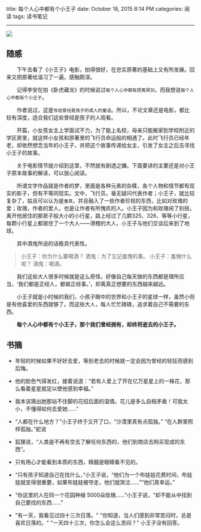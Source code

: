 title: 每个人心中都有个小王子
date: October 18, 2015 8:14 PM
categories: 阅读
tags: 读书笔记

---

![](http://image.runjf.com/mweb/2019-12-01-15752095909508.jpg)

## 随感
　　下午去看了《小王子》电影，拍得很好，在忠实原著的基础上又有所发展。回来又把原著给温习了一遍，感触颇深。
  
　　记得李安在拍《卧虎藏龙》的时候说过`每个人心中都有把青冥剑`，而我想说`每个人心中都有个小王子`。
  
　　作者说过，这是`写给曾经是孩子的成人的童话`。所以，不论文章还是电影，都比较有深度，适合我们这些曾经是孩子的人观看。
　　
<!--more-->
　　开篇，小女孩女主上学面试不力，为了能上名校，母亲只能搬家到学校附近的学区房里，就这样小女孩和原著里的飞行员命运般的相遇了。此时飞行员已经年老，却依然想念当年的小王子，并把这个故事传递给女主，引发了女主之后去寻找小王子的故事。
  
　　关于电影情节就介绍到这里，不然就有剧透之嫌。下面要讲的主要还是对小王子原本故事的解读，可以放心阅读。
  
　　所谓文学作品就是作者的梦，里面是各种元素的杂糅，各个人物和情节都有现实的影子，但有不等同现实。文中，飞行员，毫无疑问代表作者；小王子，就比较复杂了，姑且可以认为是`童真`，并且融入了一些作者珍视的东西，比如对玫瑰的爱；玫瑰，作者的爱人，也是让作者有所愧疚的人。小王子因为和玫瑰闹了别扭，离开他居住的那房子般大小的小行星，路上经过了几颗325、326、等等小行星，每颗小行星上都居住了一个大人——滑稽的大人，小王子与他们交谈后来到了地球。
  
　　其中酒鬼所说的话极具代表性。

> 小王子：你为什么要喝酒？
> 酒鬼：为了忘记羞愧的事。
> 小王子：羞愧什么呢？
> 酒鬼：喝酒。

　　我们这些大人很多时候就是这么奇怪，好像自己每天做的东西都是理所应当，‘我们都是正经人，都做正经事。’，却离真正想要的东西越来越远。
  
　　小王子就是小时候的我们，小孩子眼中的世界和小王子的星球一样，虽然小但是有他喜爱的东西就够了。而这些大人，每人忙忙碌碌，追求着自己不需要的东西。
  
　　**每个人心中都有个小王子，那个我们曾经拥有，却终将逝去的小王子。**
  
## 书摘
- 年轻的时候如果不好好去爱，等到老去的时候就一定会因为曾经的轻狂而感到后悔。

- 他的脸色气得发红，接着说道：“若有人爱上了开在亿万星星上的一株花，那么看着星星就足以使他感到幸福。”

- 我本该猜出她那站不住脚的花招后面的温情。花儿是多么自相矛盾！可我太小，不懂得如何去爱她……”

- “人都在什么地方？”小王子终于又开了口，“沙漠里真有点孤独。” “在人群里照样孤独。”蛇说

- 狐狸说，“人类是不再有空去了解任何东西的，他们到商店去购买现成的东西”。

- 只有用心才能看到本质的东西，精髓是眼睛看不见的。

- “只有孩子知道自己在找什么，”小王子说，“他们为一个布娃娃花费时间，布娃娃就变得很重要，如果布娃娃被夺走，他们就哭泣……”“他们真幸运。”

- “你这里的人在同一个花园种植 5000朵玫瑰……”小王子说，“却不能从中找到自己要找的东西……”


- "有一天，我看见过四十三次日落。"
  "你知道，当人们感到非常苦闷时，总是喜欢日落的。"
  "一天四十三次，你怎么会这么苦闷？"
  小王子没有回答。
  
<!--![](http://img-storage.qiniudn.com/15-10-18/2653650.jpg)-->


